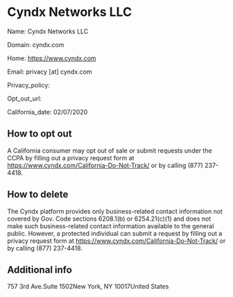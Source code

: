 
# Cyndx Networks LLC

Name: Cyndx Networks LLC

Domain: cyndx.com

Home: https://www.cyndx.com

Email: privacy [at] cyndx.com

Privacy_policy: 

Opt_out_url: 

California_date: 02/07/2020



## How to opt out

A California consumer may opt out of sale or submit requests under the CCPA by filling out a privacy request form at https://www.cyndx.com/California-Do-Not-Track/ or by calling (877) 237-4418.

## How to delete

The Cyndx platform provides only business-related contact information not covered by Gov. Code sections 6208.1(b) or 6254.21(c)(1) and does not make such business-related contact information available to the general public. However, a protected individual can submit a request by filling out a privacy request form at https://www.cyndx.com/California-Do-Not-Track/ or by calling (877) 237-4418.

## Additional info



757 3rd Ave.Suite 1502New York, NY 10017United States

